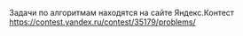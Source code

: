 Задачи по алгоритмам находятся на сайте Яндекс.Контест https://contest.yandex.ru/contest/35179/problems/
